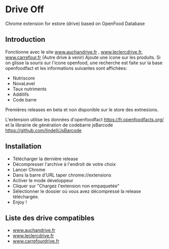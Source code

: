 # Drive Off
Chrome extension for estore (drive) based on OpenFood Database

## Introduction
Fonctionne avec le site www.auchandrive.fr , www.leclercdrive.fr, www.carrefour.fr (Autre drive à venir)  Ajoute une icone sur les produits. Si on glisse la souris sur l'icone openfood, une recherche est faite sur la base openfoodfact et les informations suivantes sont affichées:
* Nutriscore
* NovaLevel
* Taux nutriments
* Additifs
* Code barre

Premières releases en beta et non disponible sur le store des extnesions.

L'extension utilise les données d'openfoodfact https://fr.openfoodfacts.org/ et la librairie de génération de codebarre jsBarcode https://github.com/lindell/JsBarcode

## Installation
* Télécharger la dernière release
* Décompresser l'archive à l'endroit de votre choix
* Lancer Chrome
* Dans la barre d'URL taper chrome://extensions
* Activer le mode développeur
* Cliquer sur "Chargez l'extension non empaquetée"
* Sélectionner le dossier où vous avez décompressé la release téléchargée.
* Enjoy !

## Liste des drive compatibles
* www.auchandrive.fr
* www.leclercdrive.fr
* www.carrefourdrive.fr
